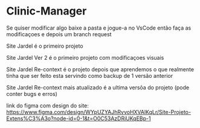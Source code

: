 # Clinic-Manager
Se quiser modificar algo baixe a pasta e jogue-a no VsCode então faça as modificaçoes e depois um branch request

Site Jardel é o primeiro projeto

Site Jardel Ver 2 é o primeiro projeto com modificaçoes visuais

Site Jardel Re-context é o projeto depois que aprendemos o que realmente tinha que ser feito esta servindo como backup de 1 versão anterior

Site Jardel Re-context mais atualizado é a ultima versõa do projeto (pode conter bugs e erros)

link do figma com design do site: https://www.figma.com/design/WYpUZYAJhRvvoHXVAlKqLr/Site-Projeto-Extens%C3%A3o?node-id=0-1&t=O0C53AzDRiUKqEBp-1
